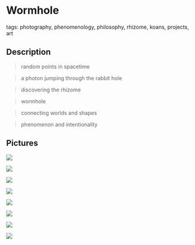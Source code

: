 # Wormhole

tags: photography, phenomenology, philosophy, rhizome, koans, projects, art

## Description 

> random points in spacetime

> a photon jumping through the rabbit hole

> discovering the rhizome

> wormhole

> connecting worlds and shapes

> phenomenon and intentionality

## Pictures

![](../../../0x/7bfff671dcaec9980ac1f4346f9569dd)

![](../../../0x/6b64d8a9ad1f5b451cdc950cdcc08970)

![](../../../0x/335d4dc2ebeb4c02c0719a8d02e3b651)

![](../../../0x/3143c512d5bd5e62329d501989c2cc02)

![](../../../0x/950d93f9abf7fce435061583923f996c)

![](../../../0x/7cccd8f986d710b1a979a25b5885f604)

![](../../../0x/4f58276229b2005a68f6ace10e77a266)

![](../../../0x/34ea96895b10a0cab962079665df9489)
